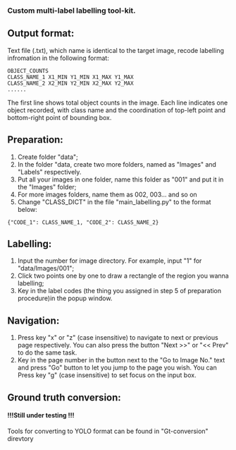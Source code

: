 ### Custom multi-label labelling tool-kit. 

## Output format: 
Text file (.txt), which name is identical to the target image, recode labelling infromation in the following format: 
```
OBJECT_COUNTS
CLASS_NAME_1 X1_MIN Y1_MIN X1_MAX Y1_MAX
CLASS_NAME_2 X2_MIN Y2_MIN X2_MAX Y2_MAX
......
```
The first line shows total object counts in the image. 
Each line indicates one object recorded, with class name and the coordination of top-left point and bottom-right point
of bounding box. 

## Preparation: 
1. Create folder "data";
2. In the folder "data, create two more folders, named as "Images" and "Labels" respectively. 
3. Put all your images in one folder, name this folder as "001" and put it in the "Images" folder;
4. For more images folders, name them as 002, 003... and so on
5. Change "CLASS_DICT" in the file "main_labelling.py" to the format below:
```
{"CODE_1": CLASS_NAME_1, "CODE_2": CLASS_NAME_2} 
```

## Labelling:
1. Input the number for image directory. For example, input "1" for "data/Images/001"; 
2. Click two points one by one to draw a rectangle of the region you wanna labelling; 
3. Key in the label codes (the thing you assigned in step 5 of preparation procedure)in the popup window. 

## Navigation:
1. Press key "x" or "z" (case insensitive) to navigate to next or previous page respectively. You can also press the 
button "Next >>" or "<< Prev" to do the same task. 
2. Key in the page number in the button next to the "Go to Image No." text and press "Go" button to let you jump to the 
page you wish. You can Press key  "g" (case insensitive) to set focus on the input box. 

## Ground truth conversion: 
#### !!!Still under testing !!!
Tools for converting to YOLO format can be found in "Gt-conversion" direvtory
